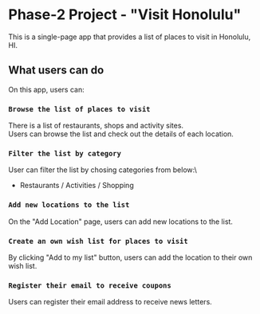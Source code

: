 # Phase-2 Project - "Visit Honolulu"

This is a single-page app that provides a list of places to visit in Honolulu, HI.

## What users can do

On this app, users can:

### `Browse the list of places to visit`

There is a list of restaurants, shops and activity sites.\
Users can browse the list and check out the details of each location.

### `Filter the list by category`

User can filter the list by chosing categories from below:\
 - Restaurants / Activities / Shopping

 ### `Add new locations to the list`

 On the "Add Location" page, users can add new locations to the list.

 ### `Create an own wish list for places to visit`

 By clicking "Add to my list" button, users can add the location to their own wish list.

 ### `Register their email to receive coupons`

 Users can register their email address to receive news letters.

<!-- Structures
    index.js
        - App.js
            - Header
                - Navbar
                - SignUp?
            - ListContainer
                - Card
                - Filter
            - AddNew
            - My List
                - Card
-->